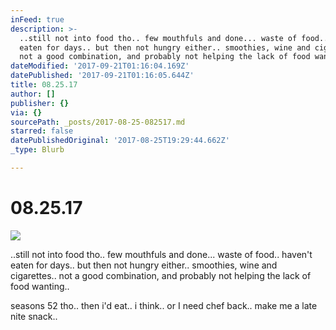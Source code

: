 ```yaml
---
inFeed: true
description: >-
  ..still not into food tho.. few mouthfuls and done... waste of food.. haven’t
  eaten for days.. but then not hungry either.. smoothies, wine and cigarettes..
  not a good combination, and probably not helping the lack of food wanting..
dateModified: '2017-09-21T01:16:04.169Z'
datePublished: '2017-09-21T01:16:05.644Z'
title: 08.25.17
author: []
publisher: {}
via: {}
sourcePath: _posts/2017-08-25-082517.md
starred: false
datePublishedOriginal: '2017-08-25T19:29:44.662Z'
_type: Blurb

---
```

# 08.25.17
![](https://the-grid-user-content.s3-us-west-2.amazonaws.com/97df538e-0b73-4b20-b1c7-8cde00c62b99.jpg)

..still not into food tho.. few mouthfuls and done... waste of food.. haven't eaten for days.. but then not hungry either.. smoothies, wine and cigarettes.. not a good combination, and probably not helping the lack of food wanting..

seasons 52 tho.. then i'd eat.. i think.. or I need chef back.. make me a late nite snack..